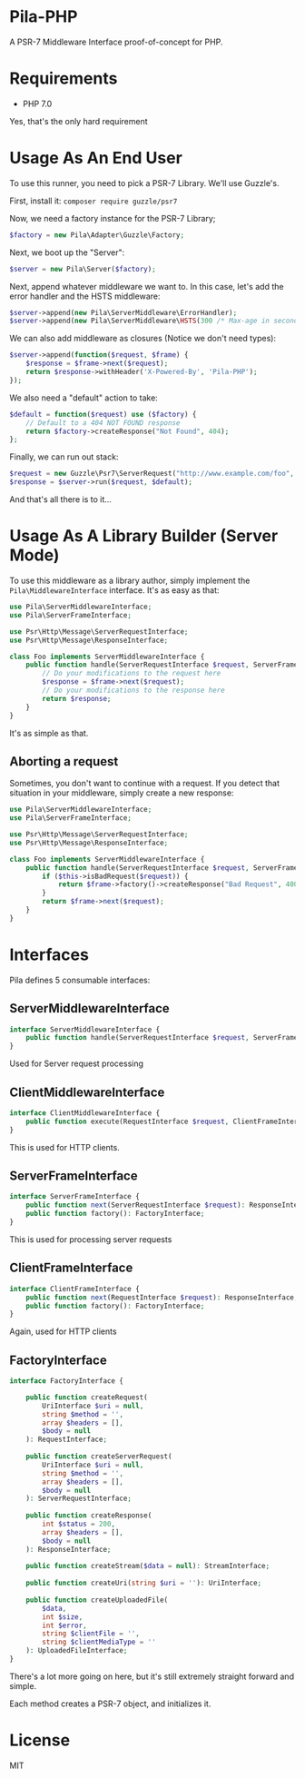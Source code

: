 Pila-PHP
========
A PSR-7 Middleware Interface proof-of-concept for PHP.

# Requirements
 * PHP 7.0
 
Yes, that's the only hard requirement

# Usage As An End User

To use this runner, you need to pick a PSR-7 Library. We'll use Guzzle's.

First, install it: `composer require guzzle/psr7`

Now, we need a factory instance for the PSR-7 Library;

```php
$factory = new Pila\Adapter\Guzzle\Factory;
```

Next, we boot up the "Server":

```php
$server = new Pila\Server($factory);
```

Next, append whatever middleware we want to. In this case, let's add the error handler and the HSTS middleware:

```php
$server->append(new Pila\ServerMiddleware\ErrorHandler);
$server->append(new Pila\ServerMiddleware\HSTS(300 /* Max-age in seconds */));
```

We can also add middleware as closures (Notice we don't need types):

```php
$server->append(function($request, $frame) {
    $response = $frame->next($request);
    return $response->withHeader('X-Powered-By', 'Pila-PHP');
});
```

We also need a "default" action to take:

```php
$default = function($request) use ($factory) {
    // Default to a 404 NOT FOUND response
    return $factory->createResponse("Not Found", 404);
};
```

Finally, we can run out stack:

```php
$request = new Guzzle\Psr7\ServerRequest("http://www.example.com/foo", "GET");
$response = $server->run($request, $default);
```

And that's all there is to it...

# Usage As A Library Builder (Server Mode)

To use this middleware as a library author, simply implement the `Pila\MiddlewareInterface` interface. It's as easy as that:

```php
use Pila\ServerMiddlewareInterface;
use Pila\ServerFrameInterface;

use Psr\Http\Message\ServerRequestInterface;
use Psr\Http\Message\ResponseInterface;

class Foo implements ServerMiddlewareInterface {
    public function handle(ServerRequestInterface $request, ServerFrameInterface $frame): ResponseInterface {
        // Do your modifications to the request here
        $response = $frame->next($request);
        // Do your modifications to the response here
        return $response;
    }
}
```

It's as simple as that.

## Aborting a request

Sometimes, you don't want to continue with a request. If you detect that situation in your middleware, simply create a new response:

```php
use Pila\ServerMiddlewareInterface;
use Pila\ServerFrameInterface;

use Psr\Http\Message\ServerRequestInterface;
use Psr\Http\Message\ResponseInterface;

class Foo implements ServerMiddlewareInterface {
    public function handle(ServerRequestInterface $request, ServerFrameInterface $frame): ResponseInterface {
        if ($this->isBadRequest($request)) {
            return $frame->factory()->createResponse("Bad Request", 400);
        }
        return $frame->next($request);
    }
}
```

# Interfaces

Pila defines 5 consumable interfaces:

## ServerMiddlewareInterface

```php
interface ServerMiddlewareInterface {
    public function handle(ServerRequestInterface $request, ServerFrameInterface $frame): ResponseInterface;
}
```

Used for Server request processing

## ClientMiddlewareInterface

```php
interface ClientMiddlewareInterface {
    public function execute(RequestInterface $request, ClientFrameInterface $frame): ResponseInterface;
}
```

This is used for HTTP clients.

## ServerFrameInterface

```php
interface ServerFrameInterface {
    public function next(ServerRequestInterface $request): ResponseInterface;
    public function factory(): FactoryInterface;
}
```

This is used for processing server requests

## ClientFrameInterface

```php
interface ClientFrameInterface {
    public function next(RequestInterface $request): ResponseInterface;
    public function factory(): FactoryInterface;
}
```

Again, used for HTTP clients

## FactoryInterface

```php
interface FactoryInterface {

    public function createRequest(
        UriInterface $uri = null, 
        string $method = '',
        array $headers = [],
        $body = null
    ): RequestInterface;
 
    public function createServerRequest(
        UriInterface $uri = null, 
        string $method = '',
        array $headers = [],
        $body = null
    ): ServerRequestInterface;
   
    public function createResponse(
        int $status = 200,
        array $headers = [],
        $body = null
    ): ResponseInterface;
    
    public function createStream($data = null): StreamInterface;
    
    public function createUri(string $uri = ''): UriInterface;
    
    public function createUploadedFile(
        $data,
        int $size,
        int $error,
        string $clientFile = '',
        string $clientMediaType = ''
    ): UploadedFileInterface;
}
```

There's a lot more going on here, but it's still extremely straight forward and simple.

Each method creates a PSR-7 object, and initializes it.

# License

MIT

